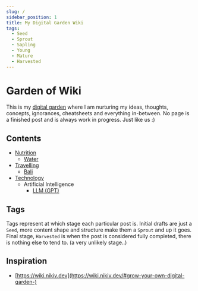 ```yaml
---
slug: /
sidebar_position: 1
title: My Digital Garden Wiki
tags:
  - Seed
  - Sprout
  - Sapling
  - Young
  - Mature
  - Harvested
---
```


# Garden of Wiki

This is my [digital garden](<(https://joelhooks.com/digital-garden)>) where I am nurturing my ideas, thoughts, concepts, ignorances, cheatsheets and everything in-between.
No page is a finished post and is always work in progress. Just like us :)

## Contents

- [Nutrition](./nutrition)
  - [Water](./nutrition/water.md)
- [Travelling](./travelling)
  - [Bali](./travelling/bali.md)
- [Technology](./technology)
  - Artificial Intelligence
    - [LLM (GPT)](./technology/ai/llm.md)

## Tags

Tags represent at which stage each particular post is.
Initial drafts are just a `Seed`, more content shape and structure make them a `Sprout` and up it goes.
Final stage, `Harvested` is when the post is considered fully completed, there is nothing else to tend to. (a very unlikely stage..)

## Inspiration

- [https://wiki.nikiv.dev](https://wiki.nikiv.dev/#grow-your-own-digital-garden-)
